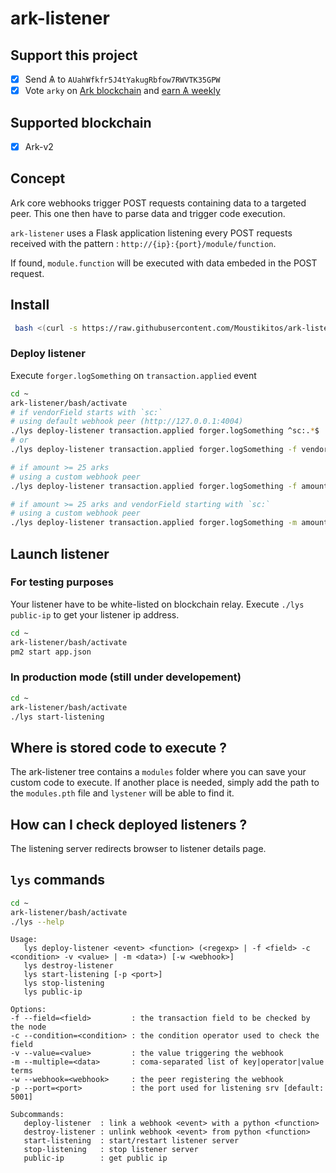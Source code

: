 # ark-listener

## Support this project

  * [X] Send &#1126; to `AUahWfkfr5J4tYakugRbfow7RWVTK35GPW`
  * [X] Vote `arky` on [Ark blockchain](https://explorer.ark.io) and [earn &#1126; weekly](http://arky-delegate.info/arky)

## Supported blockchain

 * [X] Ark-v2

## Concept

Ark core webhooks trigger POST requests containing data to a targeted peer. This one then have to parse data and trigger code execution.

`ark-listener` uses a Flask application listening every POST requests received with the pattern : `http://{ip}:{port}/module/function`.

If found, `module.function` will be executed with data embeded in the POST request.

## Install

```bash
 bash <(curl -s https://raw.githubusercontent.com/Moustikitos/ark-listener/master/bash/lys-install.sh)
```

### Deploy listener

Execute `forger.logSomething` on `transaction.applied` event

```bash
cd ~
ark-listener/bash/activate
# if vendorField starts with `sc:`
# using default webhook peer (http://127.0.0.1:4004)
./lys deploy-listener transaction.applied forger.logSomething ^sc:.*$
# or
./lys deploy-listener transaction.applied forger.logSomething -f vendorField -c regexp -v ^sc:.*$

# if amount >= 25 arks
# using a custom webhook peer
./lys deploy-listener transaction.applied forger.logSomething -f amount -c gte -v 2500000000 -w http://dpos.arky-delegate.info:4004

# if amount >= 25 arks and vendorField starting with `sc:`
# using a custom webhook peer
./lys deploy-listener transaction.applied forger.logSomething -m amount|gte|2500000000,vendorField|regexp|^sc:.*$ -w http://dpos.arky-delegate.info:4004
```

## Launch listener

### For testing purposes

Your listener have to be white-listed on blockchain relay. Execute `./lys public-ip` to get your listener ip address.

```bash
cd ~
ark-listener/bash/activate
pm2 start app.json
```

### In production mode (still under developement)

```bash
cd ~
ark-listener/bash/activate
./lys start-listening
```

## Where is stored code to execute ?

The ark-listener tree contains a `modules` folder where you can save your custom code to execute. If another place is needed, simply add the path to the `modules.pth` file and `lystener` will be able to find it.

## How can I check deployed listeners ?

The listening server redirects browser to listener details page.

## `lys` commands

```bash
cd ~
ark-listener/bash/activate
./lys --help
```

```
Usage:
   lys deploy-listener <event> <function> (<regexp> | -f <field> -c <condition> -v <value> | -m <data>) [-w <webhook>]
   lys destroy-listener
   lys start-listening [-p <port>]
   lys stop-listening
   lys public-ip

Options:
-f --field=<field>         : the transaction field to be checked by the node
-c --condition=<condition> : the condition operator used to check the field
-v --value=<value>         : the value triggering the webhook
-m --multiple=<data>       : coma-separated list of key|operator|value terms
-w --webhook=<webhook>     : the peer registering the webhook
-p --port=<port>           : the port used for listening srv [default: 5001]

Subcommands:
   deploy-listener  : link a webhook <event> with a python <function> 
   destroy-listener : unlink webhook <event> from python <function>
   start-listening  : start/restart listener server
   stop-listening   : stop listener server
   public-ip        : get public ip
```
